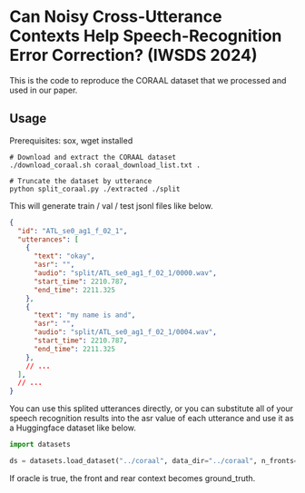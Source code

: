 # Can Noisy Cross-Utterance Contexts Help Speech-Recognition Error Correction? (IWSDS 2024)

This is the code to reproduce the CORAAL dataset that we processed and used in our paper.

## Usage

Prerequisites: sox, wget installed

```shell
# Download and extract the CORAAL dataset
./download_coraal.sh coraal_download_list.txt .

# Truncate the dataset by utterance
python split_coraal.py ./extracted ./split
```

This will generate train / val / test jsonl files like below.

```json
{
  "id": "ATL_se0_ag1_f_02_1",
  "utterances": [
    {
      "text": "okay",
      "asr": "",
      "audio": "split/ATL_se0_ag1_f_02_1/0000.wav",
      "start_time": 2210.787,
      "end_time": 2211.325
    },
    {
      "text": "my name is and",
      "asr": "",
      "audio": "split/ATL_se0_ag1_f_02_1/0004.wav",
      "start_time": 2210.787,
      "end_time": 2211.325
    },
    // ...
  ],
  // ...
}
```

You can use this splited utterances directly, or you can substitute all of your speech recognition results into the asr value of each utterance and use it as a Huggingface dataset like below.

```python
import datasets

ds = datasets.load_dataset("../coraal", data_dir="../coraal", n_fronts=5, n_bodies=1, n_rears=5, oracle=True)
```

If oracle is true, the front and rear context becomes ground_truth.
